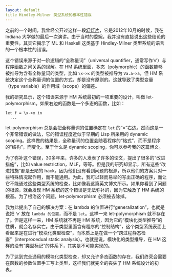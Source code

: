 ```yaml
---
layout: default
title Hindley-Milner 类型系统的根本性错误
---
```



之前的一个时间，我曾经公开过这样一段[幻灯片](http://www.tudou.com/programs/view/GU9GtDuWSMk)，它是2012年10月的时候，我在 Indiana 大学做的最后一次演讲。由于当时的委婉，我并没有直接说出这些结论的重要性。其实它揭示了 ML 和 Haskell 这类基于 Hindley-Milner 类型系统的语言的一个根本性的错误。

这个错误来源于对一阶逻辑的“全称量词”（universal quantifier，通常写作∀）与程序函数之间关系的误解。在 HM 系统里面，多态（polymorphic）的函数能够被推导为含有全称量词的类型，比如 `\x->x` 的类型被推导为 `∀a.a->a`，但 HM 系统决定这个全称量词的位置的方式，却是没有原则的。这就导致了类型变量（type variable）的作用域（scope）的偏差。

我的研究显示，这个错误来源于 HM 系统最初的一项重要的设计，叫做 let-polymorphism。如果右边的函数是一个多态的函数，比如：

    let f = \x->x in
      ...

let-polymorphism 总是会把全称量词的位置确定在 `let` 的“=”右边。然而这是一个非常错误的做法，它的错误程度近似于早期的 Lisp 所采用的 dynamic scoping。这样做的结果是，全称量词的位置会随着程序的“格式”，而不是程序的“结构”，而变化。至于什么是 dynamic scoping，你可以参考我的这篇博文。

为了弥补这个错误，30多年来，许多的人发表了许多的论文，提出了很多的“改进措施”，比如 value restriction，MLF，等等。但是我的研究却显示，所有这些“改进措施”都是丑陋的 hack。因为他们没有看到问题的根源，所以他们的方案只对一些特殊情况起作用，而不能通用。为此，我可以轻而易举的写出正确的程序，而让它不能通过这些类型系统的检查，比如像我这篇英文博文所示。如果你看到了问题的根源，就会发现 HM 系统的这个错误是无法弥补的，因为它触及了 HM 系统的根基。为了根治这个问题，let-polymorphism 必须被去除掉。

我为此提出了自己的解决方案：在 lambda 的位置进行“generalization”，也就是说把 ∀ 放在 `lambda 的位置`，而不是 `let`。这样一来 let-polymorphism 就不存在了。但是这样一来，HM 系统就不再是 HM 系统，因为它的“模块化类型推导”的性质，就会名存实亡。由于类型里面含有程序的“控制结构”，这个类型系统表面上看起来是在进行“模块化类型检查”，而本质上是在做一个“跨过程静态检查”（interprocedual static analysis）。也就是说，模块化的类型推导，在 HM 这样的没有“类型标记”的体系下，其实是不可能实现的。

为了达到完全通用的模块化类型检查，却又允许多态函数的存在，我们终究会需要在函数的参数位置手工写上类型，这样我们就完全的丧失了 HM 系统设计的初衷。
